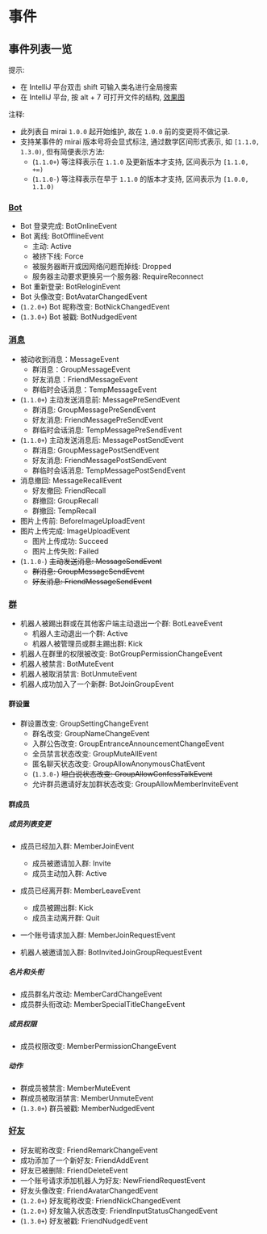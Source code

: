 # 事件

## 事件列表一览

提示:
- 在 IntelliJ 平台双击 shift 可输入类名进行全局搜索
- 在 IntelliJ 平台, 按 alt + 7 可打开文件的结构, [效果图](/.github/EZSLAB`K@YFFOW47{090W8B.png)

注释:
- 此列表自 mirai `1.0.0` 起开始维护, 故在 `1.0.0` 前的变更将不做记录.
- 支持某事件的 mirai 版本号将会显式标注, 通过数学区间形式表示, 如 `[1.1.0, 1.3.0)`, 但有简便表示方法:
  - (`1.1.0+`) 等注释表示在 `1.1.0` 及更新版本才支持, 区间表示为 `[1.1.0, +∞)`
  - (`1.1.0-`) 等注释表示在早于 `1.1.0` 的版本才支持, 区间表示为 `[1.0.0, 1.1.0)`

### [Bot](bot.kt)
- Bot 登录完成: BotOnlineEvent
- Bot 离线: BotOfflineEvent
  - 主动: Active
  - 被挤下线: Force
  - 被服务器断开或因网络问题而掉线: Dropped
  - 服务器主动要求更换另一个服务器: RequireReconnect
- Bot 重新登录: BotReloginEvent
- Bot 头像改变: BotAvatarChangedEvent
- (`1.2.0+`) Bot 昵称改变: BotNickChangedEvent
- (`1.3.0+`) Bot 被戳: BotNudgedEvent

### [消息](message.kt)
- 被动收到消息：MessageEvent
  - 群消息：GroupMessageEvent
  - 好友消息：FriendMessageEvent
  - 群临时会话消息：TempMessageEvent
- (`1.1.0+`) 主动发送消息前: MessagePreSendEvent
  - 群消息: GroupMessagePreSendEvent
  - 好友消息: FriendMessagePreSendEvent
  - 群临时会话消息: TempMessagePreSendEvent
- (`1.1.0+`) 主动发送消息后: MessagePostSendEvent
  - 群消息: GroupMessagePostSendEvent
  - 好友消息: FriendMessagePostSendEvent
  - 群临时会话消息: TempMessagePostSendEvent
- 消息撤回: MessageRecallEvent
  - 好友撤回: FriendRecall
  - 群撤回: GroupRecall
  - 群撤回: TempRecall
- 图片上传前: BeforeImageUploadEvent
- 图片上传完成: ImageUploadEvent
  - 图片上传成功: Succeed
  - 图片上传失败: Failed
- (`1.1.0-`) ~~主动发送消息: MessageSendEvent~~
  - ~~群消息: GroupMessageSendEvent~~
  - ~~好友消息: FriendMessageSendEvent~~

### [群](group.kt)
- 机器人被踢出群或在其他客户端主动退出一个群: BotLeaveEvent
  - 机器人主动退出一个群: Active
  - 机器人被管理员或群主踢出群: Kick
- 机器人在群里的权限被改变: BotGroupPermissionChangeEvent
- 机器人被禁言: BotMuteEvent
- 机器人被取消禁言: BotUnmuteEvent
- 机器人成功加入了一个新群: BotJoinGroupEvent

#### 群设置
- 群设置改变: GroupSettingChangeEvent
  - 群名改变: GroupNameChangeEvent
  - 入群公告改变: GroupEntranceAnnouncementChangeEvent
  - 全员禁言状态改变: GroupMuteAllEvent
  - 匿名聊天状态改变: GroupAllowAnonymousChatEvent
  - (`1.3.0-`) ~~坦白说状态改变: GroupAllowConfessTalkEvent~~
  - 允许群员邀请好友加群状态改变: GroupAllowMemberInviteEvent

#### 群成员
##### 成员列表变更
- 成员已经加入群: MemberJoinEvent
  - 成员被邀请加入群: Invite
  - 成员主动加入群: Active

- 成员已经离开群: MemberLeaveEvent
  - 成员被踢出群: Kick
  - 成员主动离开群: Quit

- 一个账号请求加入群: MemberJoinRequestEvent
- 机器人被邀请加入群: BotInvitedJoinGroupRequestEvent

##### 名片和头衔
- 成员群名片改动: MemberCardChangeEvent
- 成员群头衔改动: MemberSpecialTitleChangeEvent

##### 成员权限
- 成员权限改变: MemberPermissionChangeEvent

##### 动作
- 群成员被禁言: MemberMuteEvent
- 群成员被取消禁言: MemberUnmuteEvent
- (`1.3.0+`) 群员被戳: MemberNudgedEvent

### [好友](friend.kt)
- 好友昵称改变: FriendRemarkChangeEvent
- 成功添加了一个新好友: FriendAddEvent
- 好友已被删除: FriendDeleteEvent
- 一个账号请求添加机器人为好友: NewFriendRequestEvent
- 好友头像改变: FriendAvatarChangedEvent
- (`1.2.0+`) 好友昵称改变: FriendNickChangedEvent
- (`1.2.0+`) 好友输入状态改变: FriendInputStatusChangedEvent
- (`1.3.0+`) 好友被戳: FriendNudgedEvent

